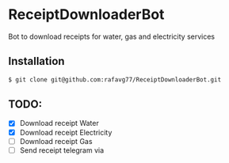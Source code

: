 # ReceiptDownloaderBot
Bot to download receipts for water, gas and electricity services 

## Installation
```bash
$ git clone git@github.com:rafavg77/ReceiptDownloaderBot.git
```

## TODO:
- [x] Download receipt Water
- [X] Download receipt Electricity
- [ ] Download receipt Gas
- [ ] Send receipt telegram via